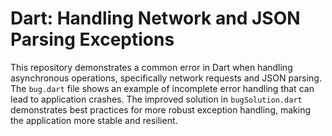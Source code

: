 # Dart: Handling Network and JSON Parsing Exceptions
This repository demonstrates a common error in Dart when handling asynchronous operations, specifically network requests and JSON parsing. The `bug.dart` file shows an example of incomplete error handling that can lead to application crashes. The improved solution in `bugSolution.dart` demonstrates best practices for more robust exception handling, making the application more stable and resilient.